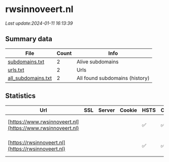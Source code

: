 # rwsinnoveert.nl
*Last update:2024-01-11 16:13:39*
## Summary data
| File       | Count | Info |
|------------|-------|------|
|[subdomains.txt](/data/rwsinnoveert/subdomains.txt)|2|Alive subdomains|
|[urls.txt](/data/rwsinnoveert/urls.txt)|2|Urls|
|[all_subdomains.txt](/data/rwsinnoveert/all_subdomains.txt)|2|All found subdomains (history)|
## Statistics
| Url | SSL | Server | Cookie | HSTS | CSP | XFO | XXP | RP | Tech |
|------------|-------|------|------|------|------|------|------|------|------|
|[https://www.rwsinnoveert.nl](https://www.rwsinnoveert.nl)| | | |:white_check_mark: |:white_check_mark: |:white_check_mark: |:white_check_mark: |HSTS Microsoft ASP.N...|
|[https://rwsinnoveert.nl](https://rwsinnoveert.nl)| | | |:white_check_mark: |:white_check_mark: |:white_check_mark: |:white_check_mark: |HSTS Microsoft ASP.N...|